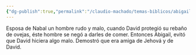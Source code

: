 ```yaml
---
{"dg-publish":true,"permalink":"/claudio-machado/temas-biblicos/abigail/","tags":["Quien-es"]}
---
```


Esposa de Nabal un hombre rudo y malo, cuando David protegió su rebaño de ovejas, éste hombre se negó a darles de comer.
Entonces Abigail, evitó que David hiciera algo malo. Demostró que era amiga de Jehová y de David.